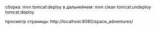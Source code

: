 сборка: mvn tomcat:deploy
в дальнейнем: mvn clean tomcat:undeploy tomcat:deploy

просмотр страницы: http://localhost:8080/space_adventures/
